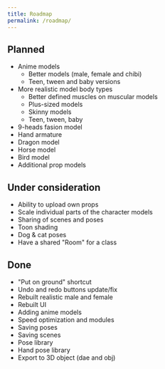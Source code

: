 ```yaml
---
title: Roadmap
permalink: /roadmap/
---
```


## Planned
- Anime models
  - Better models (male, female and chibi)
  - Teen, tween and baby versions
- More realistic model body types
  - Better defined muscles on muscular models
  - Plus-sized models
  - Skinny models
  - Teen, tween, baby
- 9-heads fasion model
- Hand armature
- Dragon model
- Horse model
- Bird model
- Additional prop models

## Under consideration
- Ability to upload own props
- Scale individual parts of the character models
- Sharing of scenes and poses
- Toon shading
- Dog & cat poses
- Have a shared "Room" for a class

## Done
- "Put on ground" shortcut
- Undo and redo buttons update/fix
- Rebuilt realistic male and female
- Rebuilt UI
- Adding anime models
- Speed optimization and modules
- Saving poses
- Saving scenes
- Pose library
- Hand pose library
- Export to 3D object (dae and obj)